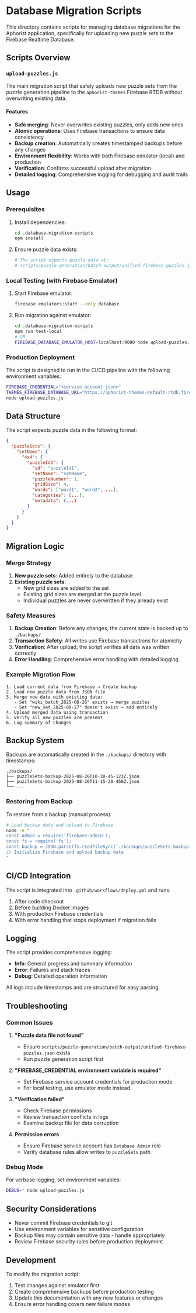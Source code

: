 # Database Migration Scripts

This directory contains scripts for managing database migrations for the Aphorist application, specifically for uploading new puzzle sets to the Firebase Realtime Database.

## Scripts Overview

### `upload-puzzles.js`

The main migration script that safely uploads new puzzle sets from the puzzle generation pipeline to the `aphorist-themes` Firebase RTDB without overwriting existing data.

#### Features

- **Safe merging**: Never overwrites existing puzzles, only adds new ones
- **Atomic operations**: Uses Firebase transactions to ensure data consistency
- **Backup creation**: Automatically creates timestamped backups before any changes
- **Environment flexibility**: Works with both Firebase emulator (local) and production
- **Verification**: Confirms successful upload after migration
- **Detailed logging**: Comprehensive logging for debugging and audit trails

## Usage

### Prerequisites

1. Install dependencies:
   ```bash
   cd .database-migration-scripts
   npm install
   ```

2. Ensure puzzle data exists:
   ```bash
   # The script expects puzzle data at:
   # scripts/puzzle-generation/batch-output/unified-firebase-puzzles.json
   ```

### Local Testing (with Firebase Emulator)

1. Start Firebase emulator:
   ```bash
   firebase emulators:start --only database
   ```

2. Run migration against emulator:
   ```bash
   cd .database-migration-scripts
   npm run test-local
   # OR
   FIREBASE_DATABASE_EMULATOR_HOST=localhost:9000 node upload-puzzles.js
   ```

### Production Deployment

The script is designed to run in the CI/CD pipeline with the following environment variables:

```bash
FIREBASE_CREDENTIAL="<service-account-json>"
THEMES_FIREBASE_DATABASE_URL="https://aphorist-themes-default-rtdb.firebaseio.com/?ns=aphorist-themes"
node upload-puzzles.js
```

## Data Structure

The script expects puzzle data in the following format:

```json
{
  "puzzleSets": {
    "setName": {
      "4x4": {
        "puzzleId1": {
          "id": "puzzleId1",
          "setName": "setName",
          "puzzleNumber": 1,
          "gridSize": 4,
          "words": ["word1", "word2", ...],
          "categories": [...],
          "metadata": {...}
        }
      }
    }
  }
}
```

## Migration Logic

### Merge Strategy

1. **New puzzle sets**: Added entirely to the database
2. **Existing puzzle sets**: 
   - New grid sizes are added to the set
   - Existing grid sizes are merged at the puzzle level
   - Individual puzzles are never overwritten if they already exist

### Safety Measures

1. **Backup Creation**: Before any changes, the current state is backed up to `./backups/`
2. **Transaction Safety**: All writes use Firebase transactions for atomicity
3. **Verification**: After upload, the script verifies all data was written correctly
4. **Error Handling**: Comprehensive error handling with detailed logging

### Example Migration Flow

```
1. Load current data from Firebase → Create backup
2. Load new puzzle data from JSON file
3. Merge new data with existing data:
   - Set "wiki_batch_2025-08-26" exists → merge puzzles
   - Set "new_set_2025-08-27" doesn't exist → add entirely
4. Upload merged data using transaction
5. Verify all new puzzles are present
6. Log summary of changes
```

## Backup System

Backups are automatically created in the `./backups/` directory with timestamps:

```
./backups/
├── puzzleSets-backup-2025-08-26T10-30-45-123Z.json
├── puzzleSets-backup-2025-08-26T11-15-20-456Z.json
└── ...
```

### Restoring from Backup

To restore from a backup (manual process):

```bash
# Load backup data and upload to Firebase
node -e "
const admin = require('firebase-admin');
const fs = require('fs');
const backup = JSON.parse(fs.readFileSync('./backups/puzzleSets-backup-TIMESTAMP.json'));
// Initialize Firebase and upload backup data
"
```

## CI/CD Integration

The script is integrated into `.github/workflows/deploy.yml` and runs:

1. After code checkout
2. Before building Docker images
3. With production Firebase credentials
4. With error handling that stops deployment if migration fails

## Logging

The script provides comprehensive logging:

- **Info**: General progress and summary information
- **Error**: Failures and stack traces
- **Debug**: Detailed operation information

All logs include timestamps and are structured for easy parsing.

## Troubleshooting

### Common Issues

1. **"Puzzle data file not found"**
   - Ensure `scripts/puzzle-generation/batch-output/unified-firebase-puzzles.json` exists
   - Run puzzle generation script first

2. **"FIREBASE_CREDENTIAL environment variable is required"**
   - Set Firebase service account credentials for production mode
   - For local testing, use emulator mode instead

3. **"Verification failed"**
   - Check Firebase permissions
   - Review transaction conflicts in logs
   - Examine backup file for data corruption

4. **Permission errors**
   - Ensure Firebase service account has `Database Admin` role
   - Verify database rules allow writes to `puzzleSets` path

### Debug Mode

For verbose logging, set environment variables:

```bash
DEBUG=* node upload-puzzles.js
```

## Security Considerations

- Never commit Firebase credentials to git
- Use environment variables for sensitive configuration
- Backup files may contain sensitive data - handle appropriately
- Review Firebase security rules before production deployment

## Development

To modify the migration script:

1. Test changes against emulator first
2. Create comprehensive backups before production testing
3. Update this documentation with any new features or changes
4. Ensure error handling covers new failure modes